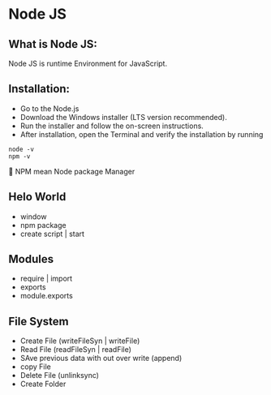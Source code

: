 # Node JS

## What is Node JS:

Node JS is runtime Environment for JavaScript.

## Installation:

- Go to the Node.js
- Download the Windows installer (LTS version recommended).
- Run the installer and follow the on-screen instructions.
- After installation, open the Terminal and verify the installation by running

```
node -v
npm -v 
```
📌 NPM mean Node package Manager 

## Helo World
- window
- npm package
- create script | start 

## Modules
- require |  import 
- exports 
- module.exports

## File System
- Create File (writeFileSyn | writeFile)
- Read File  (readFileSyn | readFile)
- SAve previous  data with out over write (append)
- copy File
- Delete File (unlinksync)
- Create Folder

